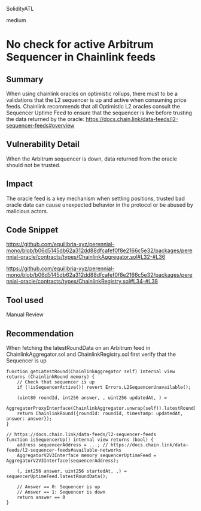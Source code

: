 SolidityATL

medium

# No check for active Arbitrum Sequencer in Chainlink feeds

## Summary

When using chainlink oracles on optimistic rollups, there must to be a validations that the L2 sequencer is up and active when consuming price feeds. Chainlink recommends that all Optimistic L2 oracles consult the Sequencer Uptime Feed to ensure that the sequencer is live before trusting the data returned by the oracle: https://docs.chain.link/data-feeds/l2-sequencer-feeds#overview

## Vulnerability Detail

When the Arbitrum sequencer is down, data returned from the oracle should not be trusted.

## Impact

The oracle feed is a key mechanism when settling positions, trusted bad oracle data can cause unexpected behavior in the protocol or be abused by malicious actors.

## Code Snippet

https://github.com/equilibria-xyz/perennial-mono/blob/b06d5145db62a312dd88dfcafef0f8e2166c5e32/packages/perennial-oracle/contracts/types/ChainlinkAggregator.sol#L32-#L36

https://github.com/equilibria-xyz/perennial-mono/blob/b06d5145db62a312dd88dfcafef0f8e2166c5e32/packages/perennial-oracle/contracts/types/ChainlinkRegistry.sol#L34-#L38

## Tool used

Manual Review

## Recommendation

When fetching the latestRoundData on an Arbitrum feed in ChainlinkAggregator.sol and ChainlinkRegistry.sol first verify that the Sequencer is up

```solidity
function getLatestRound(ChainlinkAggregator self) internal view returns (ChainlinkRound memory) {
    // Check that sequencer is up
    if (!isSequencerActive()) revert Errors.L2SequencerUnavailable();

    (uint80 roundId, int256 answer, , uint256 updatedAt, ) =
        AggregatorProxyInterface(ChainlinkAggregator.unwrap(self)).latestRoundData();
    return ChainlinkRound({roundId: roundId, timestamp: updatedAt, answer: answer});
}

// https://docs.chain.link/data-feeds/l2-sequencer-feeds
function isSequencerUp() internal view returns (bool) {
    address sequencerAddress = ...; // https://docs.chain.link/data-feeds/l2-sequencer-feeds#available-networks
    AggregatorV2V3Interface memory sequencerUptimeFeed = AggregatorV2V3Interface(sequencerAddress);

    (, int256 answer, uint256 startedAt, ,) = sequencerUptimeFeed.latestRoundData();

    // Answer == 0: Sequencer is up
    // Answer == 1: Sequencer is down
    return answer == 0
}

```

